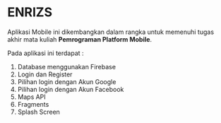 # ENRIZS

Aplikasi Mobile ini dikembangkan dalam rangka untuk memenuhi tugas akhir mata kuliah **Pemrograman Platform Mobile**.

Pada aplikasi ini terdapat :
1. Database menggunakan Firebase 
2. Login dan Register 
3. Pilihan login dengan Akun Google 
4. Pilihan login dengan Akun Facebook 
5. Maps API 
6. Fragments 
7. Splash Screen 

